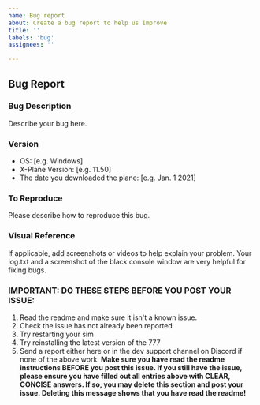 ```yaml
---
name: Bug report
about: Create a bug report to help us improve
title: ''
labels: 'bug'
assignees: ''

---
```


## Bug Report

### Bug Description
Describe your bug here.



### Version
 - OS: [e.g. Windows]
 - X-Plane Version: [e.g. 11.50]
 - The date you downloaded the plane: [e.g. Jan. 1 2021]



### To Reproduce
Please describe how to reproduce this bug.



### Visual Reference
If applicable, add screenshots or videos to help explain your problem. Your log.txt and a screenshot of the black console window are very helpful for fixing bugs.


### **IMPORTANT: DO THESE STEPS BEFORE YOU POST YOUR ISSUE:**
1. Read the readme and make sure it isn't a known issue.
2. Check the issue has not already been reported
3. Try restarting your sim
4. Try reinstalling the latest version of the 777
5. Send a report either here or in the dev support channel on Discord if none of the above work.
**Make sure you have read the readme instructions BEFORE you post this issue. If you still have the issue, please ensure you have filled out all entries above with CLEAR, CONCISE answers. If so, you may delete this section and post your issue. Deleting this message shows that you have read the readme!**
